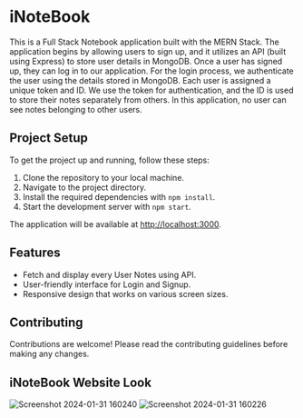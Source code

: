 # iNoteBook

This is a Full Stack Notebook application built with the MERN Stack. The application begins by allowing users to sign up, and it utilizes an API (built using Express) to store user details in MongoDB. Once a user has signed up, they can log in to our application. For the login process, we authenticate the user using the details stored in MongoDB. Each user is assigned a unique token and ID. We use the token for authentication, and the ID is used to store their notes separately from others. In this application, no user can see notes belonging to other users.
## Project Setup

To get the project up and running, follow these steps:

1. Clone the repository to your local machine.
2. Navigate to the project directory.
3. Install the required dependencies with `npm install`.
4. Start the development server with `npm start`.

The application will be available at [http://localhost:3000](http://localhost:3000).

## Features

- Fetch and display every User Notes using API.
- User-friendly interface for Login and Signup.
- Responsive design that works on various screen sizes.

## Contributing

Contributions are welcome! Please read the contributing guidelines before making any changes.

## iNoteBook Website Look
![Screenshot 2024-01-31 160240](https://github.com/huzaif00/iNoteBook-Application/assets/91981135/b56862dc-2fe2-4135-97ef-3c7b6eb3ae5f)
![Screenshot 2024-01-31 160226](https://github.com/huzaif00/iNoteBook-Application/assets/91981135/24da0156-9dfc-440c-b6a5-67e3f0b89a56)

